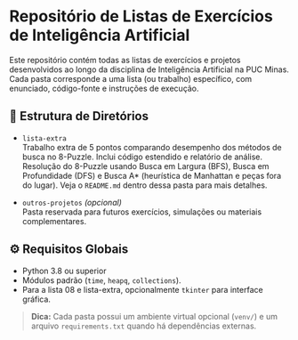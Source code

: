 # Repositório de Listas de Exercícios de Inteligência Artificial

Este repositório contém todas as listas de exercícios e projetos desenvolvidos ao longo da disciplina de Inteligência Artificial na PUC Minas. Cada pasta corresponde a uma lista (ou trabalho) específico, com enunciado, código-fonte e instruções de execução.

## 📁 Estrutura de Diretórios

- `lista-extra`  
  Trabalho extra de 5 pontos comparando desempenho dos métodos de busca no 8-Puzzle. Inclui código estendido e relatório de análise.
   Resolução do 8-Puzzle usando Busca em Largura (BFS), Busca em Profundidade (DFS) e Busca A* (heurística de Manhattan e peças fora do lugar). Veja o `README.md` dentro dessa pasta para mais detalhes.

- `outros-projetos` *(opcional)*  
  Pasta reservada para futuros exercícios, simulações ou materiais complementares.

## ⚙️ Requisitos Globais

- Python 3.8 ou superior  
- Módulos padrão (`time`, `heapq`, `collections`).  
- Para a lista 08 e lista-extra, opcionalmente `tkinter` para interface gráfica.

> **Dica:** Cada pasta possui um ambiente virtual opcional (`venv/`) e um arquivo `requirements.txt` quando há dependências externas.
